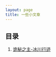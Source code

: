 ```yaml
---
layout: page
title: 一些小文章
---
```


## 目录

1. [诡秘之主-冰川行迹](https://andy4evertot1.github.io/blog/lom-edwina/)
